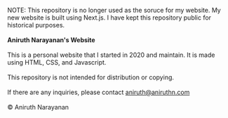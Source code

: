 NOTE: This repository is no longer used as the soruce for my website. My new website is built using Next.js. I have kept this repository public for historical purposes.<br><br>
<b>Aniruth Narayanan's Website</b><br><br>
This is a personal website that I started in 2020 and maintain. It is made using HTML, CSS, and Javascript.<br><br>
This repository is not intended for distribution or copying.<br><br>
If there are any inquiries, please contact aniruth@aniruthn.com<br><br>
© Aniruth Narayanan
